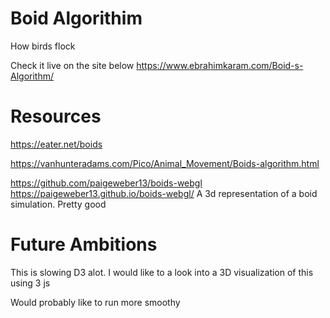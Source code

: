 # Boid Algorithim

How birds flock

Check it live on the site below
https://www.ebrahimkaram.com/Boid-s-Algorithm/



# Resources
https://eater.net/boids

https://vanhunteradams.com/Pico/Animal_Movement/Boids-algorithm.html

https://github.com/paigeweber13/boids-webgl
https://paigeweber13.github.io/boids-webgl/
A 3d representation of a boid simulation. Pretty good

# Future Ambitions
This is slowing D3 alot. I would like to a look into a 3D visualization of this using 3 js

Would probably like to run more smoothy